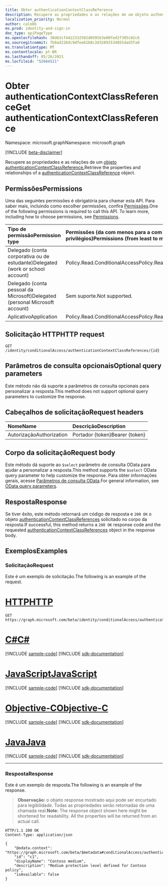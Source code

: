 ```yaml
---
title: Obter authenticationContextClassReference
description: Recupere as propriedades e as relações de um objeto authenticationContextClassReference.
localization_priority: Normal
author: calebb
ms.prod: identity-and-sign-in
doc_type: apiPageType
ms.openlocfilehash: 38d63cf4422332502d0595b3e00fed2f305c02c6
ms.sourcegitcommit: 7b8ad226dc9dfee61b8c3d32892534855dad3fa0
ms.translationtype: MT
ms.contentlocale: pt-BR
ms.lasthandoff: 05/26/2021
ms.locfileid: "52664521"
---
```

# <a name="get-authenticationcontextclassreference"></a><span data-ttu-id="e0855-103">Obter authenticationContextClassReference</span><span class="sxs-lookup"><span data-stu-id="e0855-103">Get authenticationContextClassReference</span></span>

<span data-ttu-id="e0855-104">Namespace: microsoft.graph</span><span class="sxs-lookup"><span data-stu-id="e0855-104">Namespace: microsoft.graph</span></span>

[!INCLUDE [beta-disclaimer](../../includes/beta-disclaimer.md)]

<span data-ttu-id="e0855-105">Recupere as propriedades e as relações de um [objeto authenticationContextClassReference.](../resources/authenticationcontextclassreference.md)</span><span class="sxs-lookup"><span data-stu-id="e0855-105">Retrieve the properties and relationships of a [authenticationContextClassReference](../resources/authenticationcontextclassreference.md) object.</span></span>

## <a name="permissions"></a><span data-ttu-id="e0855-106">Permissões</span><span class="sxs-lookup"><span data-stu-id="e0855-106">Permissions</span></span>

<span data-ttu-id="e0855-p101">Uma das seguintes permissões é obrigatória para chamar esta API. Para saber mais, incluindo como escolher permissões, confira [Permissões](/graph/permissions-reference).</span><span class="sxs-lookup"><span data-stu-id="e0855-p101">One of the following permissions is required to call this API. To learn more, including how to choose permissions, see [Permissions](/graph/permissions-reference).</span></span>

|<span data-ttu-id="e0855-109">Tipo de permissão</span><span class="sxs-lookup"><span data-stu-id="e0855-109">Permission type</span></span>                        | <span data-ttu-id="e0855-110">Permissões (da com menos para a com mais privilégios)</span><span class="sxs-lookup"><span data-stu-id="e0855-110">Permissions (from least to most privileged)</span></span>                                       |
|:--------------------------------------|:----------------------------------------------------------------------------------|
|<span data-ttu-id="e0855-111">Delegado (conta corporativa ou de estudante)</span><span class="sxs-lookup"><span data-stu-id="e0855-111">Delegated (work or school account)</span></span>     | <span data-ttu-id="e0855-112">Policy.Read.ConditionalAccess</span><span class="sxs-lookup"><span data-stu-id="e0855-112">Policy.Read.ConditionalAccess</span></span> |
|<span data-ttu-id="e0855-113">Delegado (conta pessoal da Microsoft)</span><span class="sxs-lookup"><span data-stu-id="e0855-113">Delegated (personal Microsoft account)</span></span> | <span data-ttu-id="e0855-114">Sem suporte.</span><span class="sxs-lookup"><span data-stu-id="e0855-114">Not supported.</span></span> |
|<span data-ttu-id="e0855-115">Aplicativo</span><span class="sxs-lookup"><span data-stu-id="e0855-115">Application</span></span>                            | <span data-ttu-id="e0855-116">Policy.Read.ConditionalAccess</span><span class="sxs-lookup"><span data-stu-id="e0855-116">Policy.Read.ConditionalAccess</span></span> |

## <a name="http-request"></a><span data-ttu-id="e0855-117">Solicitação HTTP</span><span class="sxs-lookup"><span data-stu-id="e0855-117">HTTP request</span></span>

<!-- { "blockType": "ignored" } -->

```http
GET /identity/conditionalAccess/authenticationContextClassReferences/{id}
```
## <a name="optional-query-parameters"></a><span data-ttu-id="e0855-118">Parâmetros de consulta opcionais</span><span class="sxs-lookup"><span data-stu-id="e0855-118">Optional query parameters</span></span>

<span data-ttu-id="e0855-119">Este método não dá suporte a parâmetros de consulta opcionais para personalizar a resposta.</span><span class="sxs-lookup"><span data-stu-id="e0855-119">This method does not support optional query parameters to customize the response.</span></span>

## <a name="request-headers"></a><span data-ttu-id="e0855-120">Cabeçalhos de solicitação</span><span class="sxs-lookup"><span data-stu-id="e0855-120">Request headers</span></span>

| <span data-ttu-id="e0855-121">Nome</span><span class="sxs-lookup"><span data-stu-id="e0855-121">Name</span></span>      |<span data-ttu-id="e0855-122">Descrição</span><span class="sxs-lookup"><span data-stu-id="e0855-122">Description</span></span>|
|:----------|:----------|
| <span data-ttu-id="e0855-123">Autorização</span><span class="sxs-lookup"><span data-stu-id="e0855-123">Authorization</span></span> | <span data-ttu-id="e0855-124">Portador {token}</span><span class="sxs-lookup"><span data-stu-id="e0855-124">Bearer {token}</span></span> |

## <a name="request-body"></a><span data-ttu-id="e0855-125">Corpo da solicitação</span><span class="sxs-lookup"><span data-stu-id="e0855-125">Request body</span></span>

<span data-ttu-id="e0855-126">Este método dá suporte ao `$select` parâmetro de consulta OData para ajudar a personalizar a resposta.</span><span class="sxs-lookup"><span data-stu-id="e0855-126">This method supports the `$select` OData query parameter to help customize the response.</span></span> <span data-ttu-id="e0855-127">Para obter informações gerais, acesse [Parâmetros de consulta OData](/graph/query-parameters).</span><span class="sxs-lookup"><span data-stu-id="e0855-127">For general information, see [OData query parameters](/graph/query-parameters).</span></span>

## <a name="response"></a><span data-ttu-id="e0855-128">Resposta</span><span class="sxs-lookup"><span data-stu-id="e0855-128">Response</span></span>

<span data-ttu-id="e0855-129">Se tiver êxito, este método retornará um código de resposta e `200 OK` o objeto [authenticationContextClassReferences](../resources/\authenticationcontextclassreference.md) solicitado no corpo da resposta.</span><span class="sxs-lookup"><span data-stu-id="e0855-129">If successful, this method returns a `200 OK` response code and the requested [authenticationContextClassReferences](../resources/\authenticationcontextclassreference.md) object in the response body.</span></span>

## <a name="examples"></a><span data-ttu-id="e0855-130">Exemplos</span><span class="sxs-lookup"><span data-stu-id="e0855-130">Examples</span></span>

### <a name="request"></a><span data-ttu-id="e0855-131">Solicitação</span><span class="sxs-lookup"><span data-stu-id="e0855-131">Request</span></span>

<span data-ttu-id="e0855-132">Este é um exemplo de solicitação.</span><span class="sxs-lookup"><span data-stu-id="e0855-132">The following is an example of the request.</span></span>



# <a name="http"></a>[<span data-ttu-id="e0855-133">HTTP</span><span class="sxs-lookup"><span data-stu-id="e0855-133">HTTP</span></span>](#tab/http)
<!-- {
  "blockType": "request",
  "name": "get_authenticationcontextclassreference"
}-->

```msgraph-interactive
GET https://graph.microsoft.com/beta/identity/conditionalAccess/authenticationContextClassReferences/c1
```
# <a name="c"></a>[<span data-ttu-id="e0855-134">C#</span><span class="sxs-lookup"><span data-stu-id="e0855-134">C#</span></span>](#tab/csharp)
[!INCLUDE [sample-code](../includes/snippets/csharp/get-authenticationcontextclassreference-csharp-snippets.md)]
[!INCLUDE [sdk-documentation](../includes/snippets/snippets-sdk-documentation-link.md)]

# <a name="javascript"></a>[<span data-ttu-id="e0855-135">JavaScript</span><span class="sxs-lookup"><span data-stu-id="e0855-135">JavaScript</span></span>](#tab/javascript)
[!INCLUDE [sample-code](../includes/snippets/javascript/get-authenticationcontextclassreference-javascript-snippets.md)]
[!INCLUDE [sdk-documentation](../includes/snippets/snippets-sdk-documentation-link.md)]

# <a name="objective-c"></a>[<span data-ttu-id="e0855-136">Objective-C</span><span class="sxs-lookup"><span data-stu-id="e0855-136">Objective-C</span></span>](#tab/objc)
[!INCLUDE [sample-code](../includes/snippets/objc/get-authenticationcontextclassreference-objc-snippets.md)]
[!INCLUDE [sdk-documentation](../includes/snippets/snippets-sdk-documentation-link.md)]

# <a name="java"></a>[<span data-ttu-id="e0855-137">Java</span><span class="sxs-lookup"><span data-stu-id="e0855-137">Java</span></span>](#tab/java)
[!INCLUDE [sample-code](../includes/snippets/java/get-authenticationcontextclassreference-java-snippets.md)]
[!INCLUDE [sdk-documentation](../includes/snippets/snippets-sdk-documentation-link.md)]

---




### <a name="response"></a><span data-ttu-id="e0855-138">Resposta</span><span class="sxs-lookup"><span data-stu-id="e0855-138">Response</span></span>

<span data-ttu-id="e0855-139">Este é um exemplo de resposta.</span><span class="sxs-lookup"><span data-stu-id="e0855-139">The following is an example of the response.</span></span>

> <span data-ttu-id="e0855-p103">**Observação:** o objeto response mostrado aqui pode ser encurtado para legibilidade. Todas as propriedades serão retornadas de uma chamada real.</span><span class="sxs-lookup"><span data-stu-id="e0855-p103">**Note:** The response object shown here might be shortened for readability. All the properties will be returned from an actual call.</span></span>

<!-- {
  "blockType": "response",
  "truncated": true,
  "@odata.type": "microsoft.graph.authenticationContextClassReference"
} -->

```http
HTTP/1.1 200 OK
Content-Type: application/json

{
    "@odata.context": "https://graph.microsoft.com/beta/$metadata#conditionalAccess/authenticationContextClassReferences/$entity",
    "id": "c1",
    "displayName": "Contoso medium",
    "description": "Medium protection level defined for Contoso policy",
    "isAvailable": false
}

```

<!-- uuid: 16cd6b66-4b1a-43a1-adaf-3a886856ed98
2019-02-04 14:57:30 UTC -->
<!-- {
  "type": "#page.annotation",
  "description": "Get authenticationContextClassReference",
  "keywords": "",
  "section": "documentation",
  "tocPath": ""
}-->
